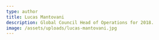 ```yaml
---
type: author
title: Lucas Mantovani
description: Global Council Head of Operations for 2018.
image: /assets/uploads/lucas-mantovani.jpg
---
```


